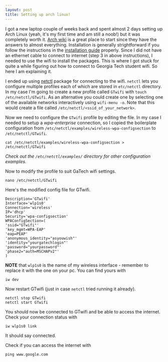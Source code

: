 ```yaml
---
layout: post
title: Setting up arch linux!
---
```


I got a new laptop couple of weeks back and spent almost 2 days setting up Arch Linux (yeah, it's my first time and am still a noob!) but it was completely worth it.
[Arch wiki](https://wiki.archlinux.org/index.php/) is a great place to start since they have the answers to almost everything. Installation is generally strightforward if you follow the instructions in the [installation guide](https://wiki.archlinux.org/index.php/Installation_guide) properly.
Since I did not have an ethernet cable to connect to internet (step 3 in above instructions), I needed to use the wifi to install the packages. This is where I got stuck for quite a while figuring out how to connect to Georgia Tech student wifi. So here I am explaining it.

I ended up using [netctl](https://wiki.archlinux.org/index.php/netctl) package for connecting to the wifi. `netctl` lets you configure multiple profiles each of which are stored in `etc/netctl` directory. In my case I'm going to create a new profile called `GTwifi` with
`touch /etc/netctl/GTwifi`.
As an alternative you could create one by selecting one of the available networks interactively using 
`wifi-menu -o`.
Note that this would create a file called `/etc/netctl/<ssid_of_your_network>`.

Now we need to configure the `GTwifi` profile by editing the file. In my case I needed to setup a *wpa-enterprise* connection, so I copied the boilerplate configuration from  `/etc/netctl/examples/wireless-wpa-configsection` to `/etc/netctl/GTwifi`.

    cat /etc/netctl/examples/wireless-wpa-configsection > /etc/netctl/GTwifi

*Check out the `/etc/netctl/examples/` directory for other configuration examples.*

Now to modify the profile to suit GaTech wifi settings.
    
    nano /etc/netctl/GTwifi

Here's the modified config file for GTwifi.

    Description='GTwifi'
    Interface='wlp1s0'
    Connection='wireless'
    IP='dhcp'
    Security='wpa-configsection'
    WPAConfigSection=(
    'ssid="GTwifi"'
    'key_mgmt=WPA-EAP'
    'eap=PEAP'
    'anonymous_identity="asyouwish"'
    'identity="yourgatechlogin"'
    'password="yourpassword"'
    'phase2="auth=MSCHAPv2"'
    )

**NOTE** that `wlp1s0` is the name of my wireless interface - remember to replace it with the one on your pc. You can find yours with 
    
    iw dev 

Now restart GTwifi (just in case `netctl` tried running it already).

    netctl stop GTwifi
    netctl start GTwifi

You should now be connected to GTwifi and be able to access the internet.
Check your connection status with
    
    iw wlp1s0 link

It should say connected.

Check if you can access the internet with
    
    ping www.google.com